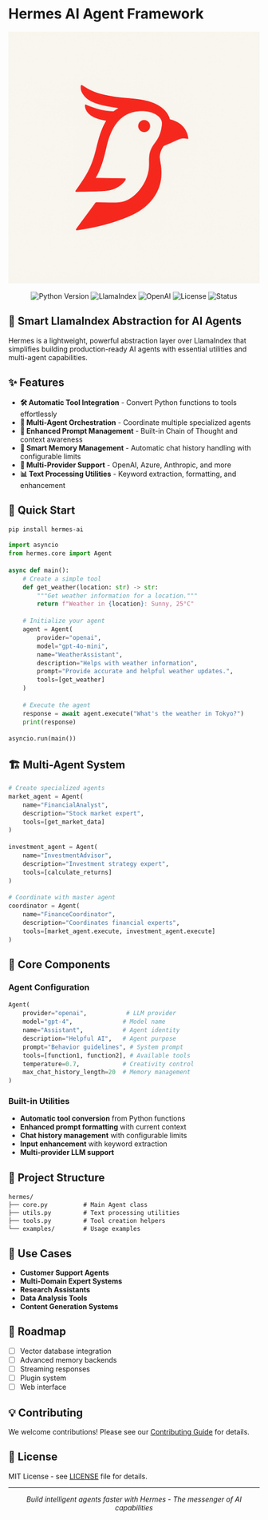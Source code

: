 # Hermes AI Agent Framework

![Hermes AI Logo](images/logo.png)

<p align="center">
  <img src="https://img.shields.io/badge/Python-3.8+-blue.svg" alt="Python Version">
  <img src="https://img.shields.io/badge/LlamaIndex-0.14.5+-orange.svg" alt="LlamaIndex">
  <img src="https://img.shields.io/badge/OpenAI-GPT--4-green.svg" alt="OpenAI">
  <img src="https://img.shields.io/badge/License-MIT-yellow.svg" alt="License">
  <img src="https://img.shields.io/badge/Status-Production%20Ready-brightgreen.svg" alt="Status">
</p>

## 🚀 Smart LlamaIndex Abstraction for AI Agents

Hermes is a lightweight, powerful abstraction layer over LlamaIndex that simplifies building production-ready AI agents with essential utilities and multi-agent capabilities.

## ✨ Features

- **🛠️ Automatic Tool Integration** - Convert Python functions to tools effortlessly
- **🤖 Multi-Agent Orchestration** - Coordinate multiple specialized agents
- **🧠 Enhanced Prompt Management** - Built-in Chain of Thought and context awareness
- **💬 Smart Memory Management** - Automatic chat history handling with configurable limits
- **🔌 Multi-Provider Support** - OpenAI, Azure, Anthropic, and more
- **📊 Text Processing Utilities** - Keyword extraction, formatting, and enhancement

## 🚀 Quick Start

```bash
pip install hermes-ai
```

```python
import asyncio
from hermes.core import Agent

async def main():
    # Create a simple tool
    def get_weather(location: str) -> str:
        """Get weather information for a location."""
        return f"Weather in {location}: Sunny, 25°C"

    # Initialize your agent
    agent = Agent(
        provider="openai",
        model="gpt-4o-mini",
        name="WeatherAssistant",
        description="Helps with weather information",
        prompt="Provide accurate and helpful weather updates.",
        tools=[get_weather]
    )

    # Execute the agent
    response = await agent.execute("What's the weather in Tokyo?")
    print(response)

asyncio.run(main())
```

## 🏗️ Multi-Agent System

```python
# Create specialized agents
market_agent = Agent(
    name="FinancialAnalyst",
    description="Stock market expert",
    tools=[get_market_data]
)

investment_agent = Agent(
    name="InvestmentAdvisor", 
    description="Investment strategy expert",
    tools=[calculate_returns]
)

# Coordinate with master agent
coordinator = Agent(
    name="FinanceCoordinator",
    description="Coordinates financial experts",
    tools=[market_agent.execute, investment_agent.execute]
)
```

## 🔧 Core Components

### Agent Configuration
```python
Agent(
    provider="openai",           # LLM provider
    model="gpt-4",              # Model name
    name="Assistant",           # Agent identity
    description="Helpful AI",   # Agent purpose
    prompt="Behavior guidelines", # System prompt
    tools=[function1, function2], # Available tools
    temperature=0.7,            # Creativity control
    max_chat_history_length=20  # Memory management
)
```

### Built-in Utilities
- **Automatic tool conversion** from Python functions
- **Enhanced prompt formatting** with current context
- **Chat history management** with configurable limits
- **Input enhancement** with keyword extraction
- **Multi-provider LLM support**

## 📁 Project Structure

```
hermes/
├── core.py          # Main Agent class
├── utils.py         # Text processing utilities
├── tools.py         # Tool creation helpers
└── examples/        # Usage examples
```

## 🎯 Use Cases

- **Customer Support Agents**
- **Multi-Domain Expert Systems** 
- **Research Assistants**
- **Data Analysis Tools**
- **Content Generation Systems**

## 🔮 Roadmap

- [ ] Vector database integration
- [ ] Advanced memory backends
- [ ] Streaming responses
- [ ] Plugin system
- [ ] Web interface

## 💡 Contributing

We welcome contributions! Please see our [Contributing Guide](CONTRIBUTING.md) for details.

## 📄 License

MIT License - see [LICENSE](LICENSE) file for details.

---

<p align="center">
  <em>Build intelligent agents faster with Hermes - The messenger of AI capabilities</em>
</p>
